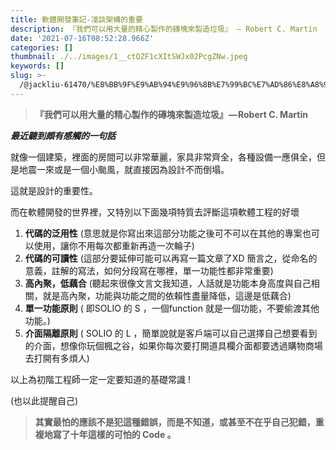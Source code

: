 ```yaml
---
title: 軟體開發筆記-淺談架構的重要
description: 『我們可以用大量的精心製作的磚塊來製造垃圾』 — Robert C. Martin
date: '2021-07-16T08:52:28.966Z'
categories: []
thumbnail: ./../images/1__ctQZF1cXItSWJx02PcgZNw.jpeg
keywords: []
slug: >-
  /@jackliu-61470/%E8%BB%9F%E9%AB%94%E9%96%8B%E7%99%BC%E7%AD%86%E8%A8%98-%E6%B7%BA%E8%AB%87%E6%9E%B6%E6%A7%8B%E7%9A%84%E9%87%8D%E8%A6%81-211fff8e5218
---
```


<!-- ![](C:\Users\s6263\OneDrive\桌面\medium\posts\md_1709892859090\img\1__ctQZF1cXItSWJx02PcgZNw.jpeg) -->

> **『我們可以用大量的精心製作的磚塊來製造垃圾』 — Robert C. Martin**

**_最近聽到頗有感觸的一句話_**

就像一個建築，裡面的房間可以非常華麗，家具非常齊全，各種設備一應俱全，但是地震一來或是一個小颱風，就直接因為設計不而倒塌。

這就是設計的重要性。

而在軟體開發的世界裡，又特別以下面幾項特質去評斷這項軟體工程的好壞

1.  **代碼的泛用性** (意思就是你寫出來這部分功能之後可不可以在其他的專案也可以使用，讓你不用每次都重新再造一次輪子)
2.  **代碼的可讀性** (這部分要延伸可能可以再寫一篇文章了XD 簡言之，從命名的意義，註解的寫法，如何分段寫在哪裡，單一功能性都非常重要)
3.  **高內聚，低藕合** (聽起來很像文言文我知道，人話就是功能本身高度與自己相關，就是高內聚，功能與功能之間的依賴性盡量降低，這邊是低藕合)
4.  **單一功能原則** ( 即SOLIO 的 S ，一個function 就是一個功能，不要偷渡其他功能。)
5.  **介面隔離原則** ( SOLIO 的 L ，簡單說就是客戶端可以自己選擇自己想要看到的介面，想像你玩個楓之谷，如果你每次要打開道具欄介面都要透過購物商場去打開有多煩人)

以上為初階工程師一定一定要知道的基礎常識 !

(也以此提醒自己)

> **其實最怕的應該不是犯這種錯誤，而是不知道，或甚至不在乎自己犯錯，重複地寫了十年這樣的可怕的 Code 。**